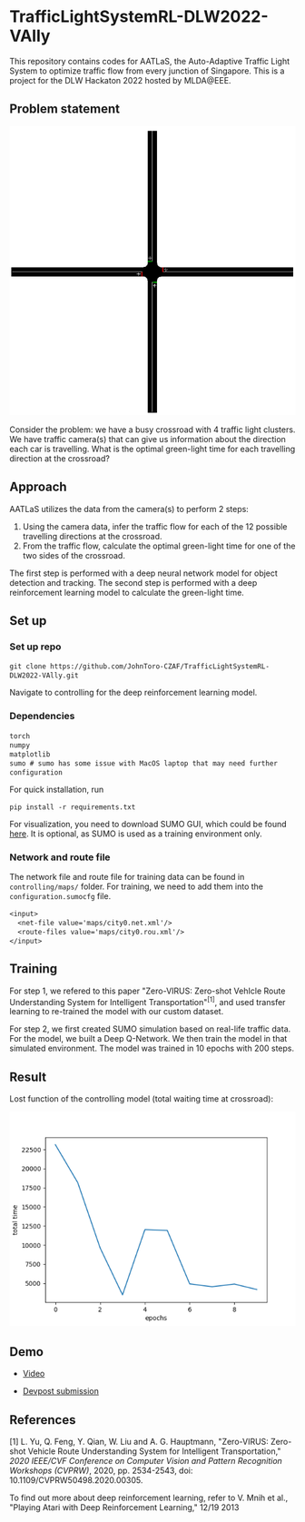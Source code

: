 # TrafficLightSystemRL-DLW2022-VAlly
This repository contains codes for AATLaS, the Auto-Adaptive Traffic Light System to optimize traffic flow from every junction of Singapore. This is a project for the DLW Hackaton 2022 hosted by MLDA@EEE.

## Problem statement
<p align="center"> <img src="controlling/Sample_Grid.png"/> </p>
Consider the problem: we have a busy crossroad with 4 traffic light clusters. We have traffic camera(s) that can give us information about the direction each car is travelling. What is the optimal green-light time for each travelling direction at the crossroad?

## Approach
AATLaS utilizes the data from the camera(s) to perform 2 steps:

1. Using the camera data, infer the traffic flow for each of the 12 possible travelling directions at the crossroad.
2. From the traffic flow, calculate the optimal green-light time for one of the two sides of the crossroad.

The first step is performed with a deep neural network model for object detection and tracking. The second step is performed with a deep reinforcement learning model to calculate the green-light time.

## Set up
### Set up repo
```
git clone https://github.com/JohnToro-CZAF/TrafficLightSystemRL-DLW2022-VAlly.git
```
Navigate to controlling for the deep reinforcement learning model.
### Dependencies
```
torch
numpy
matplotlib
sumo # sumo has some issue with MacOS laptop that may need further configuration
```
For quick installation, run
```
pip install -r requirements.txt
```
For visualization, you need to download SUMO GUI, which could be found [here](https://www.eclipse.org/sumo/). It is optional, as SUMO is used as a training environment only.
### Network and route file
The network file and route file for training data can be found in `controlling/maps/` folder. For training, we need to add them into the `configuration.sumocfg` file.
```
<input>
  <net-file value='maps/city0.net.xml'/>
  <route-files value='maps/city0.rou.xml'/>
</input>
```
## Training
For step 1, we refered to this paper "Zero-VIRUS: Zero-shot VehIcle Route Understanding System for Intelligent Transportation"<sup>[1]</sup>, and used transfer learning to re-trained the model with our custom dataset.

For step 2, we first created SUMO simulation based on real-life traffic data. For the model, we built a Deep Q-Network. We then train the model in that simulated environment. The model was trained in 10 epochs with 200 steps.

## Result
Lost function of the controlling model (total waiting time at crossroad):
<p align="center"> <img src="controlling/graph_controllingRLLostFunc.png"/> </p>

## Demo
* [Video](youtube.com)

* [Devpost submission](https://devpost.com/software/tls)

## References
[1] L. Yu, Q. Feng, Y. Qian, W. Liu and A. G. Hauptmann, "Zero-VIRUS: Zero-shot Vehicle Route Understanding System for Intelligent Transportation," <i>2020 IEEE/CVF Conference on Computer Vision and Pattern Recognition Workshops (CVPRW)</i>, 2020, pp. 2534-2543, doi: 10.1109/CVPRW50498.2020.00305.

To find out more about deep reinforcement learning, refer to V. Mnih et al., "Playing Atari with Deep Reinforcement Learning," 12/19 2013
